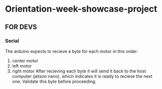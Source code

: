 # Orientation-week-showcase-project


## FOR DEVS
### Serial
The arduino expects to recieve a byte for each motor in this order:
1. center motor
2. left motor
3. right motor
After recieving each byte it will send it back to the host computer (jetson nano), which indicates it is ready to recieve the next one.
Validate this byte before proceeding.

